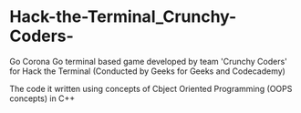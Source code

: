 # Hack-the-Terminal_Crunchy-Coders-
Go Corona Go terminal based game developed by team 'Crunchy Coders' for Hack the Terminal (Conducted by Geeks for Geeks and Codecademy)

The code it written using concepts of Cbject Oriented Programming (OOPS concepts) in C++
